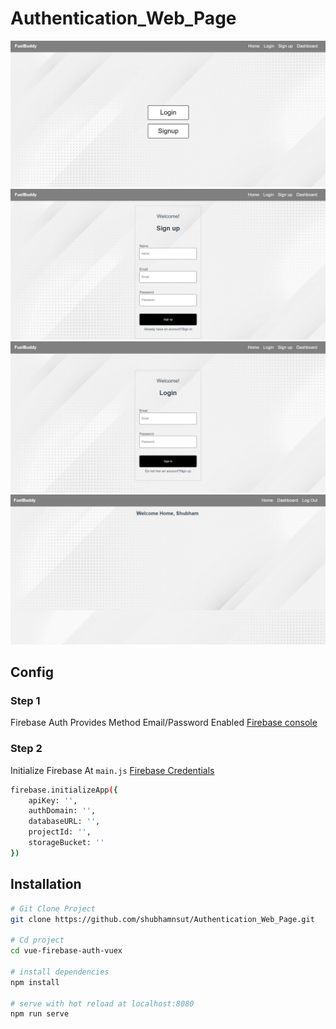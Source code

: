 # Authentication_Web_Page
<img src="https://github.com/shubhamnsut/Authentication_Web_Page/blob/master/two.jpeg"/>
<img src="https://github.com/shubhamnsut/Authentication_Web_Page/blob/master/three.jpeg"/>
<img src="https://github.com/shubhamnsut/Authentication_Web_Page/blob/master/four.jpeg"/>
<img src="https://github.com/shubhamnsut/Authentication_Web_Page/blob/master/one.jpeg"/>

## Config

### Step 1

Firebase Auth Provides Method Email/Password Enabled  [Firebase console](https://console.firebase.google.com/) 

### Step 2

Initialize Firebase At ``main.js`` [Firebase Credentials](https://console.firebase.google.com/)
``` bash
firebase.initializeApp({
    apiKey: '',
    authDomain: '',
    databaseURL: '',
    projectId: '',
    storageBucket: ''
})
```


## Installation

``` bash
# Git Clone Project
git clone https://github.com/shubhamnsut/Authentication_Web_Page.git

# Cd project
cd vue-firebase-auth-vuex

# install dependencies
npm install 

# serve with hot reload at localhost:8080
npm run serve




```
